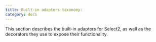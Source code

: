 ```yaml
---
title: Built-in adapters taxonomy:
category: docs
---
```


This section describes the built-in adapters for Select2, as well as the decorators they use to expose their
functionality.
